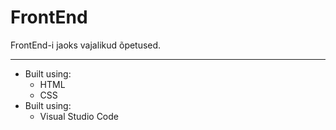 # FrontEnd

FrontEnd-i jaoks vajalikud õpetused.

___
* Built using:
   * HTML
   * CSS
* Built using:
   * Visual Studio Code
